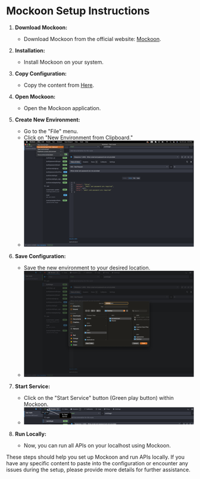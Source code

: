 # Mockoon Setup Instructions

1. **Download Mockoon:**
    - Download Mockoon from the official website: [Mockoon](https://mockoon.com/).

2. **Installation:**
    - Install Mockoon on your system.

3. **Copy Configuration:**
    - Copy the content from [Here](mockoon_json.json).

4. **Open Mockoon:**
    - Open the Mockoon application.

5. **Create New Environment:**
    - Go to the "File" menu.
    - Click on "New Environment from Clipboard."
    - <img src="screenShots/new_env_from_clip.png" >

6. **Save Configuration:**
    - Save the new environment to your desired location.
    - <img src="screenShots/save_location.png" >

7. **Start Service:**
    - Click on the "Start Service" button (Green play button) within Mockoon.
    - <img src="screenShots/start_server.png" >

8. **Run Locally:**
    - Now, you can run all APIs on your localhost using Mockoon.

These steps should help you set up Mockoon and run APIs locally. If you have any specific content to paste into the configuration or encounter any issues during the setup, please provide more details for further assistance.
